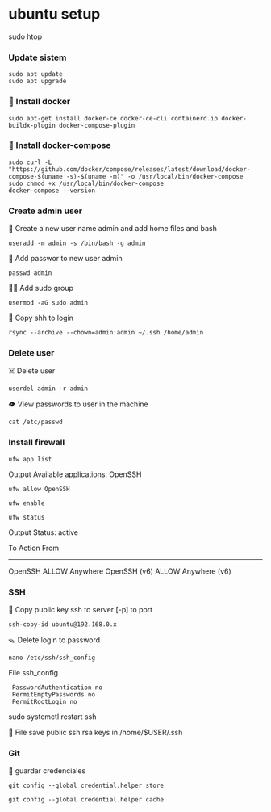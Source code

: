 # ubuntu setup

sudo htop


### Update sistem
```
sudo apt update
sudo apt upgrade
```

### 🐋 Install docker
```
sudo apt-get install docker-ce docker-ce-cli containerd.io docker-buildx-plugin docker-compose-plugin

```
### 🐋 Install docker-compose
```
sudo curl -L "https://github.com/docker/compose/releases/latest/download/docker-compose-$(uname -s)-$(uname -m)" -o /usr/local/bin/docker-compose
sudo chmod +x /usr/local/bin/docker-compose
docker-compose --version
```


### Create admin user

👤 Create a new user name admin and add home files and bash
```
useradd -m admin -s /bin/bash -g admin
```

🔐 Add passwor to new user admin
```
passwd admin
```

🥷🏻 Add sudo group
```
usermod -aG sudo admin
```

📄 Copy shh to login
```
rsync --archive --chown=admin:admin ~/.ssh /home/admin
```

### Delete user

☠️ Delete user
```
userdel admin -r admin
```
👁 View passwords to user in the machine
```
cat /etc/passwd
```

### Install firewall

```
ufw app list
```
Output
Available applications:
  OpenSSH

```
ufw allow OpenSSH
```
```
ufw enable
```
```
ufw status
```
Output
Status: active

To                         Action      From
--                         ------      ----
OpenSSH                    ALLOW       Anywhere
OpenSSH (v6)               ALLOW       Anywhere (v6)

### SSH

🔐 Copy public key ssh to server 
[-p] to port
```
ssh-copy-id ubuntu@192.168.0.x
```

🪤 Delete login to password 
```
nano /etc/ssh/ssh_config
```

File ssh_config
```
 PasswordAuthentication no
 PermitEmptyPasswords no
 PermitRootLogin no
 ```
 sudo systemctl restart ssh
 

📓 File save public ssh rsa keys in /home/$USER/.ssh

### Git
🧠 guardar credenciales
```
git config --global credential.helper store
```

```
git config --global credential.helper cache
```


